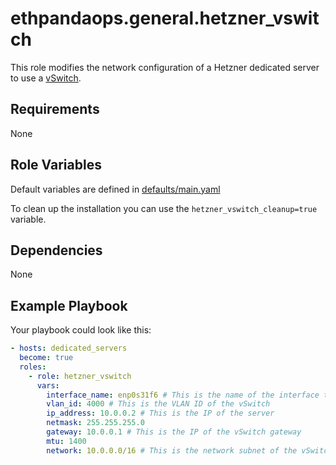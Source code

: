 # ethpandaops.general.hetzner_vswitch

This role modifies the network configuration of a Hetzner dedicated server to use a [vSwitch](https://docs.hetzner.com/robot/dedicated-server/network/vswitch/#how-do-i-setup-a-vswitch).

## Requirements

None

## Role Variables

Default variables are defined in [defaults/main.yaml](defaults/main.yaml)

To clean up the installation you can use the `hetzner_vswitch_cleanup=true` variable.

## Dependencies

None

## Example Playbook

Your playbook could look like this:

```yaml
- hosts: dedicated_servers
  become: true
  roles:
    - role: hetzner_vswitch
      vars:
        interface_name: enp0s31f6 # This is the name of the interface to be used
        vlan_id: 4000 # This is the VLAN ID of the vSwitch
        ip_address: 10.0.0.2 # This is the IP of the server
        netmask: 255.255.255.0
        gateway: 10.0.0.1 # This is the IP of the vSwitch gateway
        mtu: 1400
        network: 10.0.0.0/16 # This is the network subnet of the vSwitch
```
